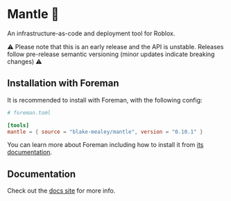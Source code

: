 # Mantle 🚀

An infrastructure-as-code and deployment tool for Roblox.

⚠ Please note that this is an early release and the API is unstable. Releases follow pre-release
semantic versioning (minor updates indicate breaking changes) ⚠

## Installation with Foreman

It is recommended to install with Foreman, with the following config:

```toml
# foreman.toml

[tools]
mantle = { source = "blake-mealey/mantle", version = "0.10.1" }
```

You can learn more about Foreman including how to install it from [its
documentation](https://github.com/Roblox/foreman#readme).

## Documentation

Check out the [docs site](https://mantle-docs.vercel.app) for more info.
